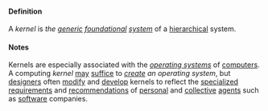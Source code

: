 #### Definition

A *kernel* is *the [generic](https://github.com/gcassel/Modular-Organizing-Terminology/blob/master/terms/generic.md) [foundational](https://github.com/gcassel/Modular-Organizing-Terminology/blob/master/terms/base.md) [system](https://github.com/gcassel/Modular-Organizing-Terminology/blob/master/terms/system.md)* of a [hierarchical](https://github.com/gcassel/Modular-Organizing-Terminology/blob/master/terms/hierarchy.md) system.

#### Notes

Kernels are especially associated with the *[operating systems](https://github.com/gcassel/Modular-Organizing-Terminology/blob/master/compound-terms/operating-system.md)* of [computers](https://github.com/gcassel/Modular-Organizing-Terminology/blob/master/terms/computer.md).   A computing *kernel* [may](https://github.com/gcassel/Modular-Organizing-Terminology/blob/master/terms/may.md) [suffice](https://github.com/gcassel/Modular-Organizing-Terminology/blob/master/terms/suffice.md) to *[create](https://github.com/gcassel/Modular-Organizing-Terminology/blob/master/terms/create.md) an operating system*, but [designers](https://github.com/gcassel/Modular-Organizing-Terminology/blob/master/terms/design.md) often [modify](https://github.com/gcassel/Modular-Organizing-Terminology/blob/master/terms/modify.md) and [develop](https://github.com/gcassel/Modular-Organizing-Terminology/blob/master/terms/develop.md) kernels to reflect the [specialized](https://github.com/gcassel/Modular-Organizing-Terminology/blob/master/terms/specialize.md) [requirements](https://github.com/gcassel/Modular-Organizing-Terminology/blob/master/terms/require.md) and [recommendations](https://github.com/gcassel/Modular-Organizing-Terminology/blob/master/terms/recommend.md) of [personal](https://github.com/gcassel/Modular-Organizing-Terminology/blob/master/terms/personal.md) and [collective](https://github.com/gcassel/Modular-Organizing-Terminology/blob/master/compound-terms/group-agent.md) [agents](https://github.com/gcassel/Modular-Organizing-Terminology/blob/master/terms/agent.md) such as [software](https://github.com/gcassel/Modular-Organizing-Terminology/blob/master/terms/software.md) companies.  
